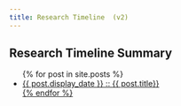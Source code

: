 ```yaml
---
title: Research Timeline  (v2)
---
```



<section id="timeline">
  <h1>Research Timeline Summary</h1>
  <ul class="timeline_ul">
    {% for post in site.posts %}
        <li class="timeline_card">
            <a href="{{site.url}}/{{site.github.repository_name}}{{post.url}}">
              <div class="date_other" > {{ post.display_date }} :: {{ post.title}}</div>
          </div>
       </li>
    {% endfor %}
  </ul>
</section>
